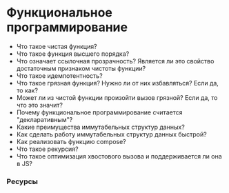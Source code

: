 # Функциональное программирование

* Что такое чистая функция?
* Что такое функция высшего порядка?
* Что означает ссылочная прозрачность? Является ли это свойство достаточным признаком чистоты функции?
* Что такое идемпотентность?
* Что такое грязная функция? Нужно ли от них избавляться? Если да, то как?
* Может ли из чистой функции произойти вызов грязной? Если да, то что это значит?
* Почему функциональное программирование считается "декларативным"?
* Какие преимущества иммутабельных структур данных?
* Как сделать работу иммутабельных структур данных быстрой?
* Как реализовать функцию compose?
* Что такое рекурсия?
* Что такое оптимизация хвостового вызова и поддерживается ли она в JS?


### Ресурсы
